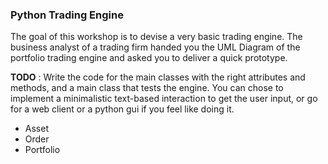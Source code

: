 ### Python Trading Engine ###

The goal of this workshop is to devise a very basic trading engine.
The business analyst of a trading firm handed you the UML Diagram of the portfolio trading engine and asked you to deliver a quick prototype.

**TODO** : Write the code for the main classes with the right attributes and methods, and a main class that tests the engine.
You can chose to implement a minimalistic text-based interaction to get the user input, or go for a web client or a python gui if you feel like doing it.

- Asset
- Order
- Portfolio
